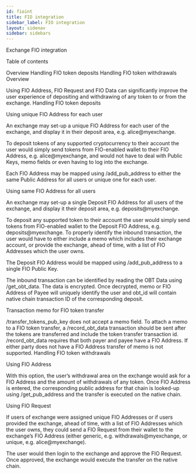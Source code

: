 ```yaml
---
id: fioint
title: FIO integration
sidebar_label: FIO integration
layout: sidenav
sidebar: sidebars
---
```


Exchange FIO integration

Table of contents

Overview
Handling FIO token deposits
Handling FIO token withdrawals
Overview

Using FIO Address, FIO Request and FIO Data can significantly improve the user experience of depositing and withdrawing of any token to or from the exchange.
Handling FIO token deposits

Using unique FIO Address for each user

An exchange may set-up a unique FIO Address for each user of the exchange, and display it in their deposit area, e.g. alice@myexchange.

To deposit tokens of any supported cryptocurrency to their account the user would simply send tokens from FIO-enabled wallet to their FIO Address, e.g. alice@myexchange, and would not have to deal with Public Keys, memo fields or even having to log into the exchange.

Each FIO Address may be mapped using /add_pub_address to either the same Public Address for all users or unique one for each user.

Using same FIO Address for all users

An exchange may set-up a single Deposit FIO Address for all users of the exchange, and display it their deposit area, e.g. deposits@myexchange.

To deposit any supported token to their account the user would simply send tokens from FIO-enabled wallet to the Deposit FIO Address, e.g. deposits@myexchange. To properly identify the inbound transaction, the user would have to either include a memo which includes their exchange account, or provide the exchange, ahead of time, with a list of FIO Addresses which the user owns.

The Deposit FIO Address would be mapped using /add_pub_address to a single FIO Public Key.

The inbound transaction can be identified by reading the OBT Data using /get_obt_data. The data is encrypted. Once decrypted, memo or FIO Address of Payee will uniquely identify the user and obt_id will contain native chain transaction ID of the corresponding deposit.

Transaction memo for FIO token transfer

/transfer_tokens_pub_key does not accept a memo field. To attach a memo to a FIO token transfer, a /record_obt_data transaction should be sent after the tokens are transferred and include the token transfer transaction id. /record_obt_data requires that both payer and payee have a FIO Address. If either party does not have a FIO Address transfer of memo is not supported.
Handling FIO token withdrawals

Using FIO Address

With this option, the user’s withdrawal area on the exchange would ask for a FIO Address and the amount of withdrawals of any token. Once FIO Address is entered, the corresponding public address for that chain is looked-up using /get_pub_address and the transfer is executed on the native chain.

Using FIO Request

If users of exchange were assigned unique FIO Addresses or if users provided the exchange, ahead of time, with a list of FIO Addresses which the user owns, they could send a FIO Request from their wallet to the exchange’s FIO Address (either generic, e.g. withdrawals@myexchange, or unique, e.g. alice@myexchange).

The user would then login to the exchange and approve the FIO Request. Once approved, the exchange would execute the transfer on the native chain.
